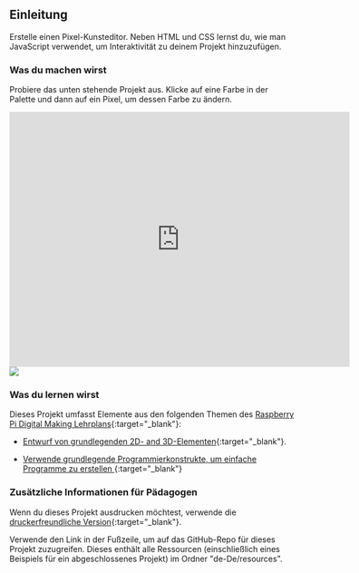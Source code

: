 ## Einleitung

Erstelle einen Pixel-Kunsteditor. Neben HTML und CSS lernst du, wie man JavaScript verwendet, um Interaktivität zu deinem Projekt hinzuzufügen.

### Was du machen wirst

Probiere das unten stehende Projekt aus. Klicke auf eine Farbe in der Palette und dann auf ein Pixel, um dessen Farbe zu ändern.

<div class="trinket">
  <iframe src="https://trinket.io/embed/html/0e102a306b?outputOnly=true&start=result" width="600" height="450" frameborder="0" marginwidth="0" marginheight="0" allowfullscreen>
  </iframe>
  <img src="images/pixel-art-final.png">
</div>

### Was du lernen wirst

Dieses Projekt umfasst Elemente aus den folgenden Themen des [Raspberry Pi Digital Making Lehrplans](https://rpf.io/curriculum){:target="_blank"}:

+ [Entwurf von grundlegenden 2D- and 3D-Elementen](https://www.raspberrypi.org/curriculum/design/creator){:target="_blank"}.

+ [Verwende grundlegende Programmierkonstrukte, um einfache Programme zu erstellen ](https://www.raspberrypi.org/curriculum/programming/creator){:target="_blank"}

### Zusätzliche Informationen für Pädagogen

Wenn du dieses Projekt ausdrucken möchtest, verwende die [druckerfreundliche Version](https://projects.raspberrypi.org/de-DE/projects/pixel-art/print){:target="_blank"}.

Verwende den Link in der Fußzeile, um auf das GitHub-Repo für dieses Projekt zuzugreifen. Dieses enthält alle Ressourcen (einschließlich eines Beispiels für ein abgeschlossenes Projekt) im Ordner "de-De/resources".